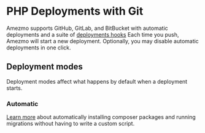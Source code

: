 # PHP Deployments with Git

Amezmo supports GitHub, GitLab, and BitBucket with automatic deployments and a suite of
[deployments hooks](/docs/deployments/hooks) Each time you push, Amezmo will start a new deployment. Optionally,
you may disable automatic deployments in one click.

## Deployment modes
Deployment modes affect what happens by default when a deployment starts.

### Automatic
[Learn more](/docs/deployments/automatic-composer-installs) about automatically
installing composer packages and running migrations without having to write a custom
script.
